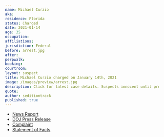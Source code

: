 ```yaml
---
name: Michael Curzio
aka:
residence: Florida
status: Charged
date: 2021-01-14
age: 35
occupation:
affiliations:
jurisdiction: Federal
before: arrest.jpg
after:
perpwalk:
booking:
courtroom:
layout: suspect
title: Michael Curzio charged on January 14th, 2021
image: /images/preview/arrest.jpg
description: Click for latest case details. Suspects innocent until proven guilty.
quote:
author: seditiontrack
published: true
---
```


- [News Report](https://wjno.iheart.com/featured/florida-news/content/2021-01-08-accused-florida-dc-rioter-has-no-regrets/)
- [DOJ Press Release](https://www.justice.gov/opa/pr/thirteen-charged-federal-court-following-riot-united-states-capitol)
- [Complaint](https://www.justice.gov/opa/press-release/file/1351716/download)
- [Statement of Facts](https://www.justice.gov/opa/press-release/file/1351721/download)
